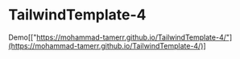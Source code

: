 # TailwindTemplate-4
Demo[["https://mohammad-tamerr.github.io/TailwindTemplate-4/"](https://mohammad-tamerr.github.io/TailwindTemplate-4/)]
